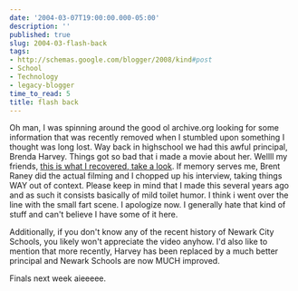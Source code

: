 ```yaml
---
date: '2004-03-07T19:00:00.000-05:00'
description: ''
published: true
slug: 2004-03-flash-back
tags:
- http://schemas.google.com/blogger/2008/kind#post
- School
- Technology
- legacy-blogger
time_to_read: 5
title: flash back
---
```


Oh man, I was spinning around the good ol archive.org looking for some information that was recently removed when I stumbled upon something I thought was long lost. Way back in highschool we had this awful principal, Brenda Harvey. Things got so bad that i made a movie about her. Wellll my friends, [this is what I recovered, take a look](harvey.wmv). If memory serves me, Brent Raney did the actual filming and I chopped up his interview, taking things WAY out of context. Please keep in mind that I made this several years ago and as such it consists basically of mild toilet humor. I think i went over the line with the small fart scene. I apologize now. I generally hate that kind of stuff and can't believe I have some of it here.

Additionally, if you don't know any of the recent history of Newark City Schools, you likely won't appreciate the video anyhow. I'd also like to mention that more recently, Harvey has been replaced by a much better principal and Newark Schools are now MUCH improved.

Finals next week aieeeee.